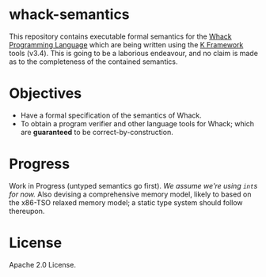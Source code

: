 **whack-semantics**
===================
This repository contains executable formal semantics for the
[Whack Programming Language](https://github.com/onchere/whack)
which are being written using the [K Framework](https://k-framework.org) tools (v3.4).
This is going to be a laborious endeavour, and no claim is made as to the
completeness of the contained semantics.

Objectives
==========
- Have a formal specification of the semantics of Whack.
- To obtain a program verifier and other language tools for Whack;
which are **guaranteed** to be correct-by-construction.

Progress
========
Work in Progress (untyped semantics go first).
*We assume we're using `int`s for now.*
Also devising a comprehensive memory model, likely to based on the
x86-TSO relaxed memory model; a static type system should follow thereupon.

License
=======
Apache 2.0 License.
